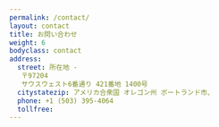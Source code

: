 ```yaml
---
permalink: /contact/
layout: contact
title: お問い合わせ
weight: 6
bodyclass: contact
address:
  street: 所在地 -
   〒97204
   サウスウェスト6番通り 421番地 1400号
  citystatezip: アメリカ合衆国 オレゴン州 ポートランド市、
  phone: +1 (503) 395-4064
  tollfree:
---
```

